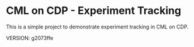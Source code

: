 # CML on CDP - Experiment Tracking

This is a simple project to demonstrate experiment tracking in CML on CDP.

VERSION: g2073ffe

